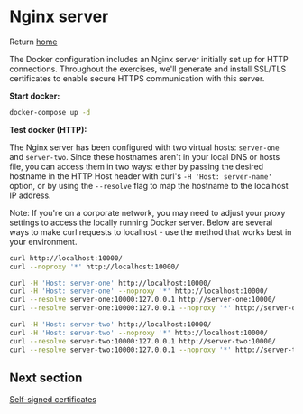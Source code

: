 # Nginx server

Return [home](../README.md)

The Docker configuration includes an Nginx server initially set up for HTTP connections. Throughout the exercises, we'll generate and install SSL/TLS certificates to enable secure HTTPS communication with this server.

**Start docker:**
```bash
docker-compose up -d
```

**Test docker (HTTP):**

The Nginx server has been configured with two virtual hosts: `server-one` and `server-two`. Since these hostnames aren't in your local DNS or hosts file, you can access them in two ways: either by passing the desired hostname in the HTTP Host header with curl's `-H 'Host: server-name'` option, or by using the `--resolve` flag to map the hostname to the localhost IP address.

Note: If you're on a corporate network, you may need to adjust your proxy settings to access the locally running Docker server. Below are several ways to make curl requests to localhost - use the method that works best in your environment.

```bash
curl http://localhost:10000/
curl --noproxy '*' http://localhost:10000/

curl -H 'Host: server-one' http://localhost:10000/
curl -H 'Host: server-one' --noproxy '*' http://localhost:10000/
curl --resolve server-one:10000:127.0.0.1 http://server-one:10000/
curl --resolve server-one:10000:127.0.0.1 --noproxy '*' http://server-one:10000/

curl -H 'Host: server-two' http://localhost:10000/
curl -H 'Host: server-two' --noproxy '*' http://localhost:10000/
curl --resolve server-two:10000:127.0.0.1 http://server-two:10000/
curl --resolve server-two:10000:127.0.0.1 --noproxy '*' http://server-two:10000/
```

## Next section

[Self-signed certificates](./selfsigned-certificates.md)

